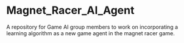 # Magnet_Racer_AI_Agent
A repository for Game AI group members to work on incorporating a learning algorithm as a new game agent in the magnet racer game.
